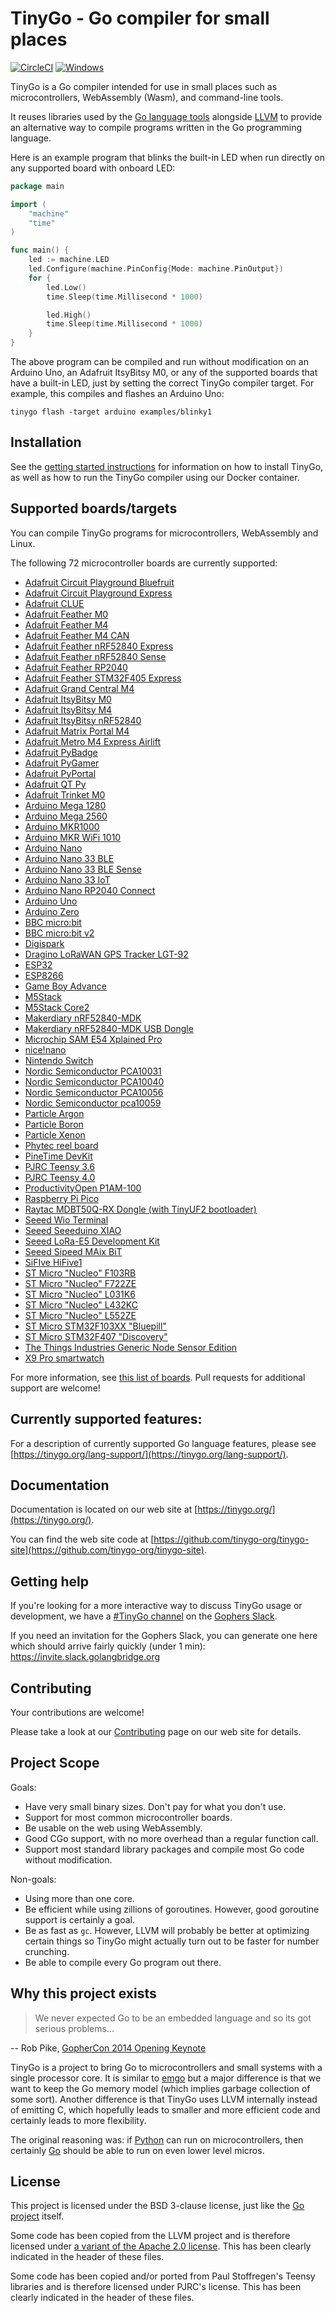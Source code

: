 # TinyGo - Go compiler for small places

[![CircleCI](https://circleci.com/gh/tinygo-org/tinygo/tree/dev.svg?style=svg)](https://circleci.com/gh/tinygo-org/tinygo/tree/dev) [![Windows](https://github.com/tinygo-org/tinygo/actions/workflows/windows.yml/badge.svg?branch=dev)](https://github.com/tinygo-org/tinygo/actions/workflows/windows.yml)

TinyGo is a Go compiler intended for use in small places such as microcontrollers, WebAssembly (Wasm), and command-line tools.

It reuses libraries used by the [Go language tools](https://golang.org/pkg/go/) alongside [LLVM](http://llvm.org) to provide an alternative way to compile programs written in the Go programming language.

Here is an example program that blinks the built-in LED when run directly on any supported board with onboard LED:

```go
package main

import (
    "machine"
    "time"
)

func main() {
    led := machine.LED
    led.Configure(machine.PinConfig{Mode: machine.PinOutput})
    for {
        led.Low()
        time.Sleep(time.Millisecond * 1000)

        led.High()
        time.Sleep(time.Millisecond * 1000)
    }
}
```

The above program can be compiled and run without modification on an Arduino Uno, an Adafruit ItsyBitsy M0, or any of the supported boards that have a built-in LED, just by setting the correct TinyGo compiler target. For example, this compiles and flashes an Arduino Uno:

```shell
tinygo flash -target arduino examples/blinky1
```

## Installation

See the [getting started instructions](https://tinygo.org/getting-started/) for information on how to install TinyGo, as well as how to run the TinyGo compiler using our Docker container.

## Supported boards/targets

You can compile TinyGo programs for microcontrollers, WebAssembly and Linux.

The following 72 microcontroller boards are currently supported:

* [Adafruit Circuit Playground Bluefruit](https://www.adafruit.com/product/4333)
* [Adafruit Circuit Playground Express](https://www.adafruit.com/product/3333)
* [Adafruit CLUE](https://www.adafruit.com/product/4500)
* [Adafruit Feather M0](https://www.adafruit.com/product/2772)
* [Adafruit Feather M4](https://www.adafruit.com/product/3857)
* [Adafruit Feather M4 CAN](https://www.adafruit.com/product/4759)
* [Adafruit Feather nRF52840 Express](https://www.adafruit.com/product/4062)
* [Adafruit Feather nRF52840 Sense](https://www.adafruit.com/product/4516)
* [Adafruit Feather RP2040](https://www.adafruit.com/product/4884)
* [Adafruit Feather STM32F405 Express](https://www.adafruit.com/product/4382)
* [Adafruit Grand Central M4](https://www.adafruit.com/product/4064)
* [Adafruit ItsyBitsy M0](https://www.adafruit.com/product/3727)
* [Adafruit ItsyBitsy M4](https://www.adafruit.com/product/3800)
* [Adafruit ItsyBitsy nRF52840](https://www.adafruit.com/product/4481)
* [Adafruit Matrix Portal M4](https://www.adafruit.com/product/4745)
* [Adafruit Metro M4 Express Airlift](https://www.adafruit.com/product/4000)
* [Adafruit PyBadge](https://www.adafruit.com/product/4200)
* [Adafruit PyGamer](https://www.adafruit.com/product/4242)
* [Adafruit PyPortal](https://www.adafruit.com/product/4116)
* [Adafruit QT Py](https://www.adafruit.com/product/4600)
* [Adafruit Trinket M0](https://www.adafruit.com/product/3500)
* [Arduino Mega 1280](https://www.arduino.cc/en/Main/arduinoBoardMega/)
* [Arduino Mega 2560](https://store.arduino.cc/arduino-mega-2560-rev3)
* [Arduino MKR1000](https://store.arduino.cc/arduino-mkr1000-wifi)
* [Arduino MKR WiFi 1010](https://store.arduino.cc/usa/mkr-wifi-1010)
* [Arduino Nano](https://store.arduino.cc/arduino-nano)
* [Arduino Nano 33 BLE](https://store.arduino.cc/nano-33-ble)
* [Arduino Nano 33 BLE Sense](https://store.arduino.cc/nano-33-ble-sense)
* [Arduino Nano 33 IoT](https://store.arduino.cc/nano-33-iot)
* [Arduino Nano RP2040 Connect](https://store.arduino.cc/nano-rp2040-connect)
* [Arduino Uno](https://store.arduino.cc/arduino-uno-rev3)
* [Arduino Zero](https://store.arduino.cc/usa/arduino-zero)
* [BBC micro:bit](https://microbit.org/)
* [BBC micro:bit v2](https://microbit.org/new-microbit/)
* [Digispark](http://digistump.com/products/1)
* [Dragino LoRaWAN GPS Tracker LGT-92](http://www.dragino.com/products/lora-lorawan-end-node/item/142-lgt-92.html)
* [ESP32](https://www.espressif.com/en/products/socs/esp32)
* [ESP8266](https://www.espressif.com/en/products/socs/esp8266)
* [Game Boy Advance](https://en.wikipedia.org/wiki/Game_Boy_Advance)
* [M5Stack](https://docs.m5stack.com/en/core/basic)
* [M5Stack Core2](https://shop.m5stack.com/products/m5stack-core2-esp32-iot-development-kit)
* [Makerdiary nRF52840-MDK](https://wiki.makerdiary.com/nrf52840-mdk/)
* [Makerdiary nRF52840-MDK USB Dongle](https://wiki.makerdiary.com/nrf52840-mdk-usb-dongle/)
* [Microchip SAM E54 Xplained Pro](https://www.microchip.com/developmenttools/productdetails/atsame54-xpro)
* [nice!nano](https://docs.nicekeyboards.com/#/nice!nano/)
* [Nintendo Switch](https://www.nintendo.com/switch/)
* [Nordic Semiconductor PCA10031](https://www.nordicsemi.com/eng/Products/nRF51-Dongle)
* [Nordic Semiconductor PCA10040](https://www.nordicsemi.com/eng/Products/Bluetooth-low-energy/nRF52-DK)
* [Nordic Semiconductor PCA10056](https://www.nordicsemi.com/Software-and-Tools/Development-Kits/nRF52840-DK)
* [Nordic Semiconductor pca10059](https://www.nordicsemi.com/Software-and-tools/Development-Kits/nRF52840-Dongle)
* [Particle Argon](https://docs.particle.io/datasheets/wi-fi/argon-datasheet/)
* [Particle Boron](https://docs.particle.io/datasheets/cellular/boron-datasheet/)
* [Particle Xenon](https://docs.particle.io/datasheets/discontinued/xenon-datasheet/)
* [Phytec reel board](https://www.phytec.eu/product-eu/internet-of-things/reelboard/)
* [PineTime DevKit](https://www.pine64.org/pinetime/)
* [PJRC Teensy 3.6](https://www.pjrc.com/store/teensy36.html)
* [PJRC Teensy 4.0](https://www.pjrc.com/store/teensy40.html)
* [ProductivityOpen P1AM-100](https://facts-engineering.github.io/modules/P1AM-100/P1AM-100.html)
* [Raspberry Pi Pico](https://www.raspberrypi.org/products/raspberry-pi-pico/)
* [Raytac MDBT50Q-RX Dongle (with TinyUF2 bootloader)](https://www.adafruit.com/product/5199)
* [Seeed Wio Terminal](https://www.seeedstudio.com/Wio-Terminal-p-4509.html)
* [Seeed Seeeduino XIAO](https://www.seeedstudio.com/Seeeduino-XIAO-Arduino-Microcontroller-SAMD21-Cortex-M0+-p-4426.html)
* [Seeed LoRa-E5 Development Kit](https://www.seeedstudio.com/LoRa-E5-Dev-Kit-p-4868.html)
* [Seeed Sipeed MAix BiT](https://www.seeedstudio.com/Sipeed-MAix-BiT-for-RISC-V-AI-IoT-p-2872.html)
* [SiFIve HiFive1](https://www.sifive.com/boards/hifive1)
* [ST Micro "Nucleo" F103RB](https://www.st.com/en/evaluation-tools/nucleo-f103rb.html)
* [ST Micro "Nucleo" F722ZE](https://www.st.com/en/evaluation-tools/nucleo-f722ze.html)
* [ST Micro "Nucleo" L031K6](https://www.st.com/ja/evaluation-tools/nucleo-l031k6.html)
* [ST Micro "Nucleo" L432KC](https://www.st.com/ja/evaluation-tools/nucleo-l432kc.html)
* [ST Micro "Nucleo" L552ZE](https://www.st.com/en/evaluation-tools/nucleo-l552ze-q.html)
* [ST Micro STM32F103XX "Bluepill"](https://stm32-base.org/boards/STM32F103C8T6-Blue-Pill)
* [ST Micro STM32F407 "Discovery"](https://www.st.com/en/evaluation-tools/stm32f4discovery.html)
* [The Things Industries Generic Node Sensor Edition](https://www.genericnode.com/docs/sensor-edition/)
* [X9 Pro smartwatch](https://github.com/curtpw/nRF5x-device-reverse-engineering/tree/master/X9-nrf52832-activity-tracker/)

For more information, see [this list of boards](https://tinygo.org/microcontrollers/). Pull requests for additional support are welcome!

## Currently supported features:

For a description of currently supported Go language features, please see [https://tinygo.org/lang-support/](https://tinygo.org/lang-support/).

## Documentation

Documentation is located on our web site at [https://tinygo.org/](https://tinygo.org/).

You can find the web site code at [https://github.com/tinygo-org/tinygo-site](https://github.com/tinygo-org/tinygo-site).

## Getting help

If you're looking for a more interactive way to discuss TinyGo usage or
development, we have a [#TinyGo channel](https://gophers.slack.com/messages/CDJD3SUP6/)
on the [Gophers Slack](https://gophers.slack.com).

If you need an invitation for the Gophers Slack, you can generate one here which
should arrive fairly quickly (under 1 min): https://invite.slack.golangbridge.org

## Contributing

Your contributions are welcome!

Please take a look at our [Contributing](https://tinygo.org/docs/guides/contributing/) page on our web site for details.

## Project Scope

Goals:

* Have very small binary sizes. Don't pay for what you don't use.
* Support for most common microcontroller boards.
* Be usable on the web using WebAssembly.
* Good CGo support, with no more overhead than a regular function call.
* Support most standard library packages and compile most Go code without modification.

Non-goals:

* Using more than one core.
* Be efficient while using zillions of goroutines. However, good goroutine support is certainly a goal.
* Be as fast as `gc`. However, LLVM will probably be better at optimizing certain things so TinyGo might actually turn out to be faster for number crunching.
* Be able to compile every Go program out there.

## Why this project exists

> We never expected Go to be an embedded language and so its got serious problems...

-- Rob Pike, [GopherCon 2014 Opening Keynote](https://www.youtube.com/watch?v=VoS7DsT1rdM&feature=youtu.be&t=2799)

TinyGo is a project to bring Go to microcontrollers and small systems with a single processor core. It is similar to [emgo](https://github.com/ziutek/emgo) but a major difference is that we want to keep the Go memory model (which implies garbage collection of some sort). Another difference is that TinyGo uses LLVM internally instead of emitting C, which hopefully leads to smaller and more efficient code and certainly leads to more flexibility.

The original reasoning was: if [Python](https://micropython.org/) can run on microcontrollers, then certainly [Go](https://golang.org/) should be able to run on even lower level micros.

## License

This project is licensed under the BSD 3-clause license, just like the [Go project](https://golang.org/LICENSE) itself.

Some code has been copied from the LLVM project and is therefore licensed under [a variant of the Apache 2.0 license](http://releases.llvm.org/11.0.0/LICENSE.TXT). This has been clearly indicated in the header of these files.

Some code has been copied and/or ported from Paul Stoffregen's Teensy libraries and is therefore licensed under PJRC's license. This has been clearly indicated in the header of these files.
